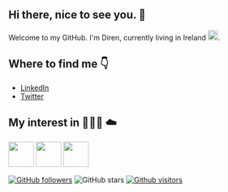 ## Hi there, nice to see you. :wave:

Welcome to my GitHub.
I'm Diren, currently living in Ireland <img src="https://hatscripts.github.io/circle-flags/flags/ie.svg" width="20">.


## Where to find me :point_down:

- [LinkedIn](https://www.linkedin.com/in/direnakkocdemir)
- [Twitter](https://twitter.com/AkkocDiren)

## My interest in  👩🏻‍💻 :cloud:

<code><img height="50" src="https://www.vectorlogo.zone/logos/serverless/serverless-ar21.svg"></code>
<code><img height="50" src="https://www.vectorlogo.zone/logos/javascript/javascript-ar21.svg"></code>
<code><img height="50" src="https://www.vectorlogo.zone/logos/python/python-horizontal.svg"></code>


[![GitHub followers](https://img.shields.io/github/followers/direnakkoc?style=social)](https://github.com/direnakkoc?tab=followers)
![GitHub stars](https://img.shields.io/github/stars/direnakkoc?style=social)
[![Github visitors](https://visitor-badge.glitch.me/badge?page_id=direnakkoc.visitor-badge)](https://GitHub.com/direnakkoc/StrapDown.js/stargazers/)
